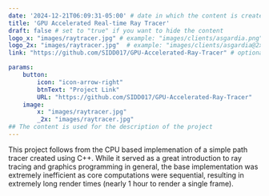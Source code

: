 ```yaml
---
date: '2024-12-21T06:09:31-05:00' # date in which the content is created - defaults to "today"
title: 'GPU Accelerated Real-time Ray Tracer'
draft: false # set to "true" if you want to hide the content 
logo_x: "images/raytracer.jpg" # example: "images/clients/asgardia.png"
logo_2x: "images/raytracer.jpg"  # example: "images/clients/asgardia@2x.png"
link: "https://github.com/SIDD017/GPU-Accelerated-Ray-Tracer" # optional URL to link the logo to

params:
    button:
        icon: "icon-arrow-right"
        btnText: "Project Link"
        URL: "https://github.com/SIDD017/GPU-Accelerated-Ray-Tracer"
    image:  
        x: "images/raytracer.jpg"
        _2x: "images/raytracer.jpg"
## The content is used for the description of the project
---
```

This project follows from the CPU based implemenation of a simple path tracer created using C++. While it served as a great introduction to ray tracing and graphics programming in general, the base implementation was extremely inefficient as core computations were sequential, resulting in extremely long render times (nearly 1 hour to render a single frame).